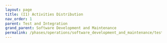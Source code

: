 ```yaml
---
layout: page
title: (I1) Activities Distribution
nav_order: 1
parent: Test and Integration
grand_parent: Software Development and Maintenance
permalink: /phases/operations/software_development_and_maintenance/test_and_integration/i1/
---
```

